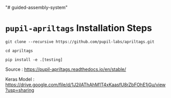 "# guided-assembly-system" 

#  `pupil-apriltags` Installation Steps

`git clone --recursive https://github.com/pupil-labs/apriltags.git`

`cd apriltags`

`pip install -e .[testing]`

Source : https://pupil-apriltags.readthedocs.io/en/stable/

Keras Model : https://drive.google.com/file/d/1J2iIAThAhM1T4xKaasfU8rZbFOhE1jGu/view?usp=sharing